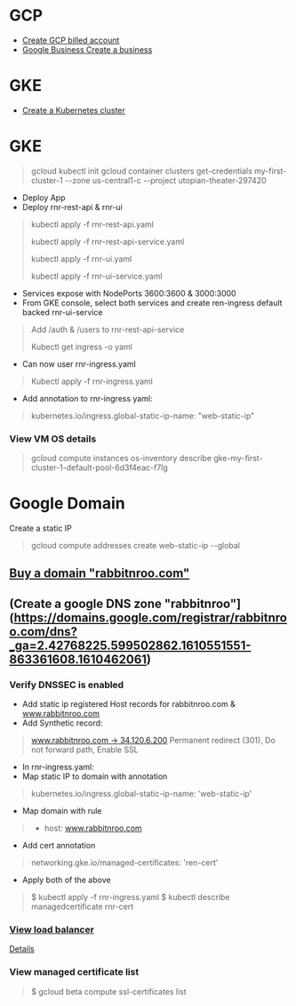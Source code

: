 # GCP
- [Create GCP billed account](https://console.cloud.google.com/billing/01D4EF-77D620-DAFCAA?project=utopian-theater-297420)
- [Google Business
Create a business](https://business.google.com/site/l/15307595727785047865?hl=en)

# GKE
- [Create a Kubernetes cluster](https://console.cloud.google.com/kubernetes/list?project=utopian-theater-297420&folder=&organizationId=)

# GKE 
> gcloud kubectl init
> gcloud container clusters get-credentials my-first-cluster-1 --zone us-central1-c --project utopian-theater-297420
>
- Deploy App
- Deploy rnr-rest-api & rnr-ui
> 	kubectl apply -f rnr-rest-api.yaml
> 
> 	kubectl apply -f rnr-rest-api-service.yaml
> 
> 	kubectl apply -f rnr-ui.yaml
> 
> 	kubectl apply -f rnr-ui-service.yaml
- Services expose with NodePorts 3600:3600 & 3000:3000
- From GKE console, select both services and create ren-ingress default backed rnr-ui-service
> 	Add /auth & /users to rnr-rest-api-service
> 
> 	Kubectl get ingress -o yaml
- Can now user rnr-ingress.yaml
> 	Kubectl apply -f rnr-ingress.yaml
- Add annotation to rnr-ingress yaml:
> 	kubernetes.io/ingress.global-static-ip-name: "web-static-ip"

### View VM OS details
> gcloud compute instances os-inventory describe gke-my-first-cluster-1-default-pool-6d3f4eac-f7lg

# Google Domain
Create a static IP
> gcloud compute addresses create web-static-ip --global

## [Buy a domain "rabbitnroo.com"](https://domains.google.com/registrar/search?searchTerm=ren.com&hl=en&_ga=2.67240145.1107454859.1610462061-863361608.1610462061#)

## (Create a google DNS zone "rabbitnroo"](https://domains.google.com/registrar/rabbitnroo.com/dns?_ga=2.42768225.599502862.1610551551-863361608.1610462061)

### Verify DNSSEC is enabled
- Add static ip registered Host records for rabbitnroo.com & www.rabbitnroo.com
- Add Synthetic record:
> 	www.rabbitnroo.com → 34.120.6.200
> 	Permanent redirect (301), Do not forward path, Enable SSL
- In rnr-ingress.yaml:
- Map static IP to domain with annotation
> 	kubernetes.io/ingress.global-static-ip-name: 'web-static-ip'
- Map domain with rule
> 	- host: www.rabbitnroo.com
- Add cert annotation
> 	networking.gke.io/managed-certificates: 'ren-cert'
- Apply both of the above
> 	$ kubectl apply -f rnr-ingress.yaml
> 	$ kubectl describe managedcertificate rnr-cert

### [View load balancer](https://console.cloud.google.com/net-services/loadbalancing/loadBalancers/list?project=utopian-theater-297420)
[Details](https://cloud.google.com/kubernetes-engine/docs/concepts/ingress)

### View managed certificate list
> $ gcloud beta compute ssl-certificates list
